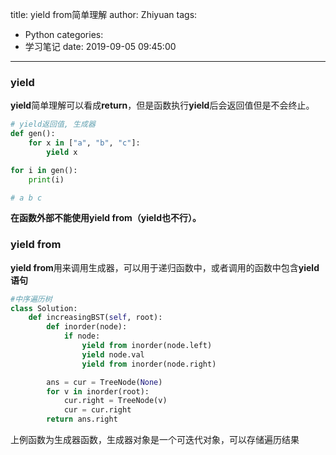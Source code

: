 title: yield from简单理解
author: Zhiyuan
tags:

  - Python
categories:
  - 学习笔记
date: 2019-09-05 09:45:00

---

### yield

**yield**简单理解可以看成**return**，但是函数执行**yield**后会返回值但是不会终止。

```python
# yield返回值, 生成器
def gen():
    for x in ["a", "b", "c"]:
        yield x

for i in gen():
    print(i)

# a b c
```

**在函数外部不能使用yield from（yield也不行）。**

### yield from

**yield from**用来调用生成器，可以用于递归函数中，或者调用的函数中包含**yield语句**

```python
#中序遍历树
class Solution:
    def increasingBST(self, root):
        def inorder(node):
            if node:
                yield from inorder(node.left)
                yield node.val
                yield from inorder(node.right)

        ans = cur = TreeNode(None)
        for v in inorder(root):
            cur.right = TreeNode(v)
            cur = cur.right
        return ans.right
```

上例函数为生成器函数，生成器对象是一个可迭代对象，可以存储遍历结果

